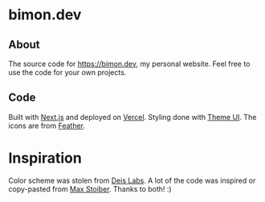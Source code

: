 # bimon.dev

## About

The source code for https://bimon.dev, my personal website. Feel free to use the code for your own projects.

## Code

Built with [Next.js](https://nextjs.org/) and deployed on [Vercel](https://vercel.com/).
Styling done with [Theme UI](https://theme-ui.com/). The icons are from [Feather](https://github.com/feathericons/feather).

# Inspiration

Color scheme was stolen from [Deis Labs](https://deislabs.io/).
A lot of the code was inspired or copy-pasted from [Max Stoiber](https://github.com/mxstbr/mxstbr.com).
Thanks to both! :)
